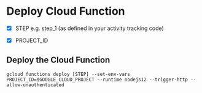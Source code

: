 # Deploy Cloud Function


- [x] STEP e.g. step_1 (as defined in your activity tracking code)
- [x] PROJECT_ID 



## Deploy the Cloud Function
```
gcloud functions deploy [STEP] --set-env-vars PROJECT_ID=$GOOGLE_CLOUD_PROJECT --runtime nodejs12 --trigger-http --allow-unauthenticated
```
